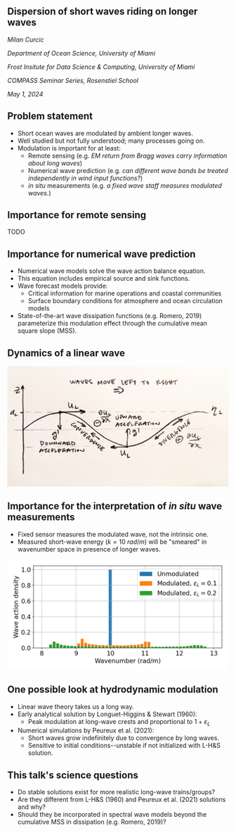 <section>

# Dispersion of short waves riding on longer waves

_Milan Curcic_


_Department of Ocean Science, University of Miami_

_Frost Insitute for Data Science & Computing, University of Miami_

_COMPASS Seminar Series, Rosenstiel School_

_May 1, 2024_
</section>


<section>

## Problem statement

* Short ocean waves are modulated by ambient longer waves.
* Well studied but not fully understood; many processes going on.
* Modulation is important for at least:
  - Remote sensing (e.g. *EM return from Bragg waves carry information about long waves*)
  - Numerical wave prediction (e.g. *can different wave bands be treated independently in wind input functions?*)
  - _in situ_ measurements (e.g. *a fixed wave staff measures modulated waves.*)
</section>


<section>

## Importance for remote sensing

TODO
</section>

<section>

## Importance for numerical wave prediction

* Numerical wave models solve the wave action balance equation.
* This equation includes empirical source and sink functions.
* Wave forecast models provide:
  - Critical information for marine operations and coastal communities
  - Surface boundary conditions for atmosphere and ocean circulation models
* State-of-the-art wave dissipation functions (e.g. Romero, 2019) parameterize
  this modulation effect through the cumulative mean square slope (MSS).
</section>


<section>

## Dynamics of a linear wave

<img class="stretch" src="assets/wave_diagram.jpeg">
</section>


<section>

## Importance for the interpretation of _in situ_ wave measurements

* Fixed sensor measures the modulated wave, not the intrinsic one.
* Measured short-wave energy ($k = 10\ rad/m$) will be "smeared" in wavenumber space in presence of longer waves.

<img class="stretch" src="assets/fig_modulation_effect_on_shortwave_spectra.png">
</section>


<section>

## One possible look at hydrodynamic modulation

* Linear wave theory takes us a long way.
* Early analytical solution by Longuet-Higgins & Stewart (1960):
  - Peak modulation at long-wave crests and proportional to $1 + \varepsilon_L$
* Numerical simulations by Peureux et al. (2021):
  - Short waves grow indefinitely due to convergence by long waves.
  - Sensitive to initial conditions--unstable if not initialized with L-H&S solution.
</section>


<section>

## This talk's science questions

* Do stable solutions exist for more realistic long-wave trains/groups?
* Are they different from L-H&S (1960) and Peureux et al. (2021) solutions and why?
* Should they be incorporated in spectral wave models beyond the cumulative MSS in dissipation (e.g. Romero, 2019)?
</section>